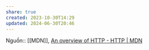 ```yaml
---
share: true
created: 2023-10-30T14:29
updated: 2024-06-30T20:46
---
```

Nguồn:: [[MDN]], [An overview of HTTP - HTTP | MDN](https://developer.mozilla.org/en-US/docs/Web/HTTP/Overview)